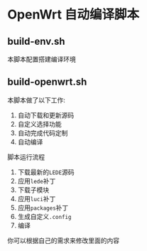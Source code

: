 # OpenWrt 自动编译脚本


## build-env.sh
本脚本配置搭建编译环境


## build-openwrt.sh

本脚本做了以下工作:
1. 自动下载和更新源码
3. 自定义选择功能
3. 自动完成代码定制
4. 自动编译

脚本运行流程
1. 下载最新的`LEDE`源码
2. 应用`lede`补丁
3. 下载子模块
4. 应用`luci`补丁
5. 应用`packages`补丁
6. 生成自定义`.config`
7. 编译

你可以根据自己的需求来修改里面的内容
